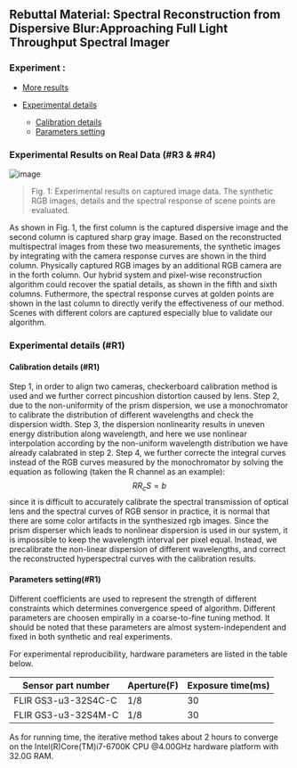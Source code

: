## Rebuttal Material: Spectral Reconstruction from Dispersive Blur:Approaching Full Light Throughput Spectral Imager

### Experiment :

* [More results](#res)
* [Experimental details](#para)
   
    * [Calibration details](#calib)
    * [Parameters setting](#parameters)


### <span id="res">Experimental Results on Real Data (#R3 & #R4)</span>

![image](https://github.com/fjdksfj/fjdksfj.github.io/blob/master/more_res.png)

> Fig. 1: Experimental results on captured image data. The synthetic RGB images, details and the spectral response of scene points are evaluated.

As shown in Fig. 1, the first column is the  captured dispersive image and the second column is captured sharp gray image. Based on the reconstructed multispectral images from these two measurements, the synthetic images by integrating with the camera response curves are shown in the third column. Physically captured RGB images by an additional RGB camera are in the forth column. Our hybrid system and pixel-wise reconstruction algorithm could recover the spatial details, as shown in the fifth and sixth columns. Futhermore, the spectral response curves  at golden points are shown in the last column to directly verify the effectiveness of our method. 
Scenes with different colors are captured especially blue to validate our algorithm.

### <span id="para">Experimental details (#R1)</span>
#### <span id="calib">Calibration details (#R1)</span>

Step 1, in order to align two cameras, checkerboard calibration method is used and we further correct pincushion distortion caused by lens. 
Step 2, due to the non-uniformity of the prism dispersion, we use a monochromator to calibrate the distribution of different wavelengths and check the dispersion width.
Step 3, the dispersion nonlinearity results in uneven energy distribution along wavelength, and here we use nonlinear interpolation according by the non-uniform wavelength distribution we have already calabrated in step 2.
Step 4, we further correcte the integral curves instead of the RGB curves measured by the monochromator by solving the equation as following (taken the R channel as an example):
$$
R R_c S = b
$$
since it is difficult to accurately calibrate the spectral transmission of optical lens and the spectral curves of RGB sensor in practice, it is normal that there are some color artifacts in the synthesized rgb images.
Since the prism disperser which leads to nonlinear dispersion is used in our system, it is impossible to keep the wavelength interval
per pixel equal. Instead, we precalibrate the non-linear dispersion of different wavelengths, and correct the reconstructed hyperspectral curves with the calibration results.  

#### <span id="parameters">Parameters setting(#R1)</span>

Different coefficients are used to represent the strength of different constraints which determines convergence speed of algorithm.
Different parameters are choosen empirally in a coarse-to-fine tuning method.
It should be noted that these parameters are almost system-independent and fixed in both synthetic and real experiments.

For experimental reproducibility, hardware parameters are listed in the table below.

|  Sensor part number    | Aperture(F) |Exposure time(ms)|
| -------------------    | -------| ------------|
| FLIR GS3-u3-32S4C-C    |    1/8 | 30        |
| FLIR GS3-u3-32S4M-C    |    1/8 | 30        |


As for running time, the iterative method takes about 2 hours to converge on the Intel(R)Core(TM)i7-6700K CPU @4.00GHz hardware platform with 32.0G RAM.
